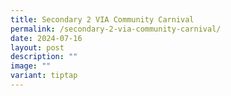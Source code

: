 ```yaml
---
title: Secondary 2 VIA Community Carnival
permalink: /secondary-2-via-community-carnival/
date: 2024-07-16
layout: post
description: ""
image: ""
variant: tiptap
---
```

